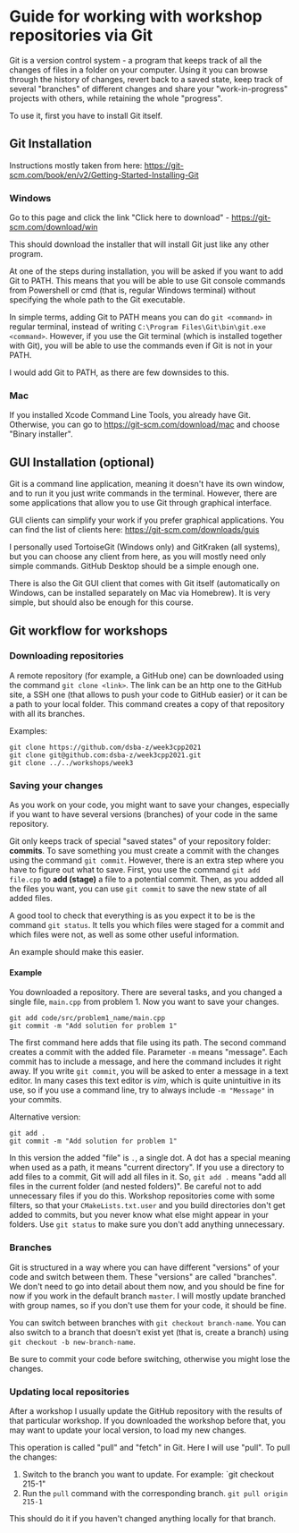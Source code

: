 # Guide for working with workshop repositories via Git

Git is a version control system - a program that keeps track of all the changes of files in a folder on your computer. Using it you can browse through the history of changes, revert back to a saved state, keep track of several "branches" of different changes and share your "work-in-progress" projects with others, while retaining the whole "progress".

To use it, first you have to install Git itself.

## Git Installation

Instructions mostly taken from here: https://git-scm.com/book/en/v2/Getting-Started-Installing-Git

### Windows

Go to this page and click the link "Click here to download" - https://git-scm.com/download/win


This should download the installer that will install Git just like any other program.

At one of the steps during installation, you will be asked if you want to add Git to PATH. This means that you will be able to use Git console commands from Powershell or cmd (that is, regular Windows terminal) without specifying the whole path to the Git executable.

In simple terms, adding Git to PATH means you can do `git <command>` in regular terminal, instead of writing `C:\Program Files\Git\bin\git.exe <command>`. However, if you use the Git terminal (which is installed together with Git), you will be able to use the commands even if Git is not in your PATH.

I would add Git to PATH, as there are few downsides to this.

### Mac

If you installed Xcode Command Line Tools, you already have Git. Otherwise, you can go to https://git-scm.com/download/mac and choose "Binary installer".

## GUI Installation (optional)

Git is a command line application, meaning it doesn't have its own window, and to run it you just write commands in the terminal. However, there are some applications that allow you to use Git through graphical interface.

GUI clients can simplify your work if you prefer graphical applications. You can find the list of clients here: https://git-scm.com/downloads/guis

I personally used TortoiseGit (Windows only) and GitKraken (all systems), but you can choose any client from here, as you will mostly need only simple commands. GitHub Desktop should be a simple enough one.

There is also the Git GUI client that comes with  Git itself (automatically on Windows, can be installed separately on Mac via Homebrew). It is very simple, but should also be enough for this course.

## Git workflow for workshops

### Downloading repositories

A remote repository (for example, a GitHub one) can be downloaded using the command `git clone <link>`. The link can be an http one to the GitHub site, a SSH one (that allows to push your code to GitHub easier) or it can be a path to your local folder. This command creates a copy of that repository with all its branches.

Examples:

```
git clone https://github.com/dsba-z/week3cpp2021
git clone git@github.com:dsba-z/week3cpp2021.git
git clone ../../workshops/week3
```

### Saving your changes

As you work on your code, you might want to save your changes, especially if you want to have several versions (branches) of your code in the same repository.

Git only keeps track of special "saved states" of your repository folder: **commits**. To save something you must create a commit with the changes using the command `git commit`. However, there is an extra step where you have to figure out what to save. First, you use the command `git add file.cpp` to **add (stage)** a file to a potential commit. Then, as you added all the files you want, you can use `git commit` to save the new state of all added files.

A good tool to check that everything is as you expect it to be is the command `git status`. It tells you which files were staged for a commit and which files were not, as well as some other useful information.

An example should make this easier.

#### Example

You downloaded a repository. There are several tasks, and you changed a single file, `main.cpp` from problem 1. Now you want to save your changes.

```
git add code/src/problem1_name/main.cpp
git commit -m "Add solution for problem 1"
```

The first command here adds that file using its path. The second command creates a commit with the added file. Parameter `-m` means "message". Each commit has to include a message, and here the command includes it right away. If you write `git commit`, you will be asked to enter a message in a text editor. In many cases this text editor is *vim*, which is quite unintuitive in its use, so if you use a command line, try to always include `-m "Message"` in your commits.

Alternative version:

```
git add .
git commit -m "Add solution for problem 1"
```

In this version the added "file" is `.`, a single dot. A dot has a special meaning when used as a path, it means "current directory". If you use a directory to add files to a commit, Git will add all files in it. So, `git add .` means "add all files in the current folder (and nested folders)". Be careful not to add unnecessary files if you do this. Workshop repositories come with some filters, so that your `CMakeLists.txt.user` and you build directories don't get added to commits, but you never know what else might appear in your folders. Use `git status` to make sure you don't add anything unnecessary.

### Branches

Git is structured in a way where you can have different "versions" of your code and switch between them. These "versions" are called "branches". We don't need to go into detail about them now, and you should be fine for now if you work in the default branch `master`. I will mostly update branched with group names, so if you don't use them for your code, it should be fine.

You can switch between branches with `git checkout branch-name`. You can also switch to a branch that doesn't exist yet (that is, create a branch) using `git checkout -b new-branch-name`.

Be sure to commit your code before switching, otherwise you might lose the changes.

### Updating local repositories

After a workshop I usually update the GitHub repository with the results of that particular workshop. If you downloaded the workshop before that, you may want to update your local version, to load my new changes.

This operation is called "pull" and "fetch" in Git. Here I will use "pull". To pull the changes:

1. Switch to the branch you want to update. For example: `git checkout 215-1"
2. Run the `pull` command with the corresponding branch. `git pull origin 215-1`

This should do it if you haven't changed anything locally for that branch.
